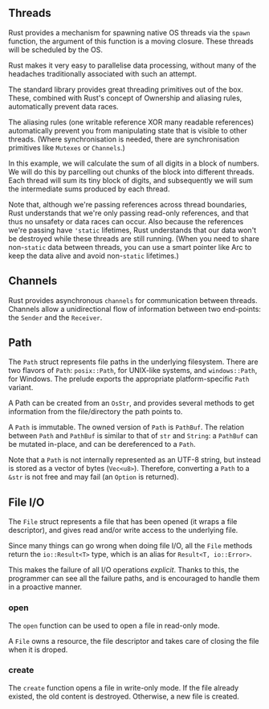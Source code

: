 ## Threads
Rust provides a mechanism for spawning native OS threads via the `spawn` function, the argument of this function is a moving closure. These threads will be scheduled by the OS.

Rust makes it very easy to parallelise data processing, without many of the headaches traditionally associated with such an attempt.

The standard library provides great threading primitives out of the box. These, combined with Rust's concept of Ownership and aliasing rules, automatically prevent data races.

The aliasing rules (one writable reference XOR many readable references) automatically prevent you from manipulating state that is visible to other threads. (Where synchronisation is needed, there are synchronisation primitives like `Mutexes` or `Channels`.)

In this example, we will calculate the sum of all digits in a block of numbers. We will do this by parcelling out chunks of the block into different threads. Each thread will sum its tiny block of digits, and subsequently we will sum the intermediate sums produced by each thread.

Note that, although we're passing references across thread boundaries, Rust understands that we're only passing read-only references, and that thus no unsafety or data races can occur. Also because the references we're passing have `'static` lifetimes, Rust understands that our data won't be destroyed while these threads are still running. (When you need to share non-`static` data between threads, you can use a smart pointer like Arc to keep the data alive and avoid non-`static` lifetimes.)
## Channels
Rust provides asynchronous `channels` for communication between threads. Channels allow a unidirectional flow of information between two end-points: the `Sender` and the `Receiver`.
## Path
The `Path` struct represents file paths in the underlying filesystem. There are two flavors of `Path`: `posix::Path`, for UNIX-like systems, and `windows::Path`, for Windows. The prelude exports the appropriate platform-specific `Path` variant.

A Path can be created from an `OsStr`, and provides several methods to get information from the file/directory the path points to.

A `Path` is immutable. The owned version of `Path` is `PathBuf`. The relation between `Path` and `PathBuf` is similar to that of `str` and `String`: a `PathBuf` can be mutated in-place, and can be dereferenced to a `Path`.

Note that a `Path` is not internally represented as an UTF-8 string, but instead is stored as a vector of bytes (`Vec<u8>`). Therefore, converting a `Path` to a `&str` is not free and may fail (an `Option` is returned).
## File I/O
The `File` struct represents a file that has been opened (it wraps a file descriptor), and gives read and/or write access to the underlying file.

Since many things can go wrong when doing file I/O, all the `File` methods return the `io::Result<T>` type, which is an alias for `Result<T, io::Error>`.

This makes the failure of all I/O operations *explicit*. Thanks to this, the programmer can see all the failure paths, and is encouraged to handle them in a proactive manner.
### open
The `open` function can be used to open a file in read-only mode.

A `File` owns a resource, the file descriptor and takes care of closing the file when it is droped.
### create
The `create` function opens a file in write-only mode. If the file already existed, the old content is destroyed. Otherwise, a new file is created.
